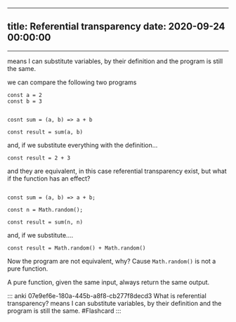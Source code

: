 
---
title: Referential transparency
date: 2020-09-24 00:00:00
---
---

means I can substitute variables, by their definition and the program is still the same.

we can compare the following two programs

```
const a = 2
const b = 3


cosnt sum = (a, b) => a + b

const result = sum(a, b)
```

and, if we substitute everything with the definition...

```
const result = 2 + 3
```

and they are equivalent, in this case referential transparency exist, but what if the function has an effect?

```

const sum = (a, b) => a + b;

const n = Math.random();

const result = sum(n, n)
```

and, if we substitute....

```
const result = Math.random() + Math.random()
```

Now the program are not equivalent, why? Cause `Math.random()` is not a pure function.

A pure function, given the same input, always return the same output. 

::: anki 07e9ef6e-180a-445b-a8f8-cb277f8decd3
What is referential transparency? means I can substitute variables, by their definition and the program is still the same. #Flashcard
:::